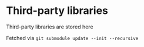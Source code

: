 # Third-party libraries

Third-party libraries are stored here

Fetched via `git submodule update --init --recursive`
